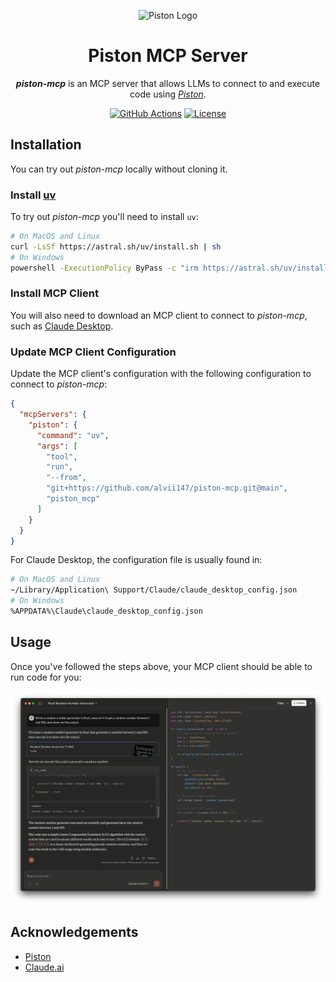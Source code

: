 <p align="center">
    <img alt="Piston Logo" src="https://github.com/engineer-man/piston/blob/master/var/docs/images/piston.svg" width=125 />
</p>

<h1 align="center">
    Piston MCP Server
</h1>

<p align="center">
    <strong><i>piston-mcp</i></strong> is an MCP server that allows LLMs to connect to and execute code using <a href="https://github.com/engineer-man/piston"><i>Piston</i></a>.
</p>

<div align="center">

[![GitHub Actions](https://img.shields.io/github/actions/workflow/status/alvii147/piston-mcp/actions.yml?branch=main&label=GitHub%20Actions&logo=github)](https://github.com/alvii147/piston-mcp/actions) [![License](https://img.shields.io/github/license/alvii147/piston-mcp)](https://github.com/alvii147/piston-mcp/blob/main/LICENSE)

</div>

## Installation

You can try out *piston-mcp* locally without cloning it.

### Install [uv](https://github.com/astral-sh/uv)

To try out *piston-mcp* you'll need to install `uv`:

```bash
# On MacOS and Linux
curl -LsSf https://astral.sh/uv/install.sh | sh
# On Windows
powershell -ExecutionPolicy ByPass -c "irm https://astral.sh/uv/install.ps1 | iex"
```

### Install MCP Client

You will also need to download an MCP client to connect to *piston-mcp*, such as [Claude Desktop](https://claude.ai/download).

### Update MCP Client Configuration

Update the MCP client's configuration with the following configuration to connect to *piston-mcp*:

```json
{
  "mcpServers": {
    "piston": {
      "command": "uv",
      "args": [
        "tool",
        "run",
        "--from",
        "git+https://github.com/alvii147/piston-mcp.git@main",
        "piston_mcp"
      ]
    }
  }
}
```

For Claude Desktop, the configuration file is usually found in:

```bash
# On MacOS and Linux
~/Library/Application\ Support/Claude/claude_desktop_config.json
# On Windows
%APPDATA%\Claude\claude_desktop_config.json
```

## Usage

Once you've followed the steps above, your MCP client should be able to run code for you:

![Claude Demo](docs/img/ClaudeDemo.png)

## Acknowledgements

* [Piston](https://github.com/engineer-man/piston)
* [Claude.ai](https://claude.ai/)
